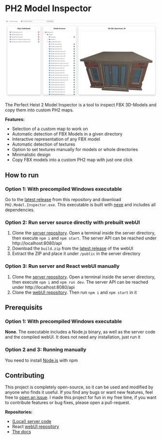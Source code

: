 <head><link rel="shortcut icon" type="image/x-icon" href="https://raw.githubusercontent.com/SoulKa/ph2-model-inspector-client/main/favicon/favicon.ico"></head>

# PH2 Model Inspector

<img src="https://github.com/SoulKa/ph2-model-inspector-docs/blob/main/screenshots/model-browser.png?raw=true" width="800">

The Perfect Heist 2 Model Inspector is a tool to inspect FBX 3D-Models and copy them into custom PH2 maps.

**Features:**
- Selection of a custom map to work on
- Automatic detection of FBX Models in a given directory
- Interactive representation of any FBX model
- Automatic detection of textures
- Option to set textures manually for models or whole directories
- Minimalistic design
- Copy FBX models into a custom PH2 map with just one click

## How to run

### Option 1: With precompiled Windows executable

Go to the [latest release](https://github.com/SoulKa/ph2-model-inspector-server/releases/latest) from this repository and download `PH2.Model.Inspector.exe`. This executable is built with [nexe](https://github.com/nexe/nexe) and includes all dependencies.

### Option 2: Run server source directly with prebuilt webUI

1. Clone the [server repository](https://github.com/SoulKa/ph2-model-inspector-server). Open a terminal inside the server directory, then execute `npm i` and `npm start`. The server API can be reached under http://localhost:8080/api
2. Download the `build.zip` from the [latest release](https://github.com/SoulKa/ph2-model-inspector-client/releases/latest) of the webUI
3. Extract the ZIP and place it under `/public` in the server directory

### Option 3: Run server and React webUI manually

1. Clone the [server repository](https://github.com/SoulKa/ph2-model-inspector-server). Open a terminal inside the server directory, then execute `npm i` and `npm run dev`. The server API can be reached under http://localhost:8080/api
2. Clone the [webUI repository](https://github.com/SoulKa/ph2-model-inspector-client). Then run `npm i` and `npm start` in it

## Prerequisits

### Option 1: With precompiled Windows executable
**None**. The executable includes a Node.js binary, as well as the server code and the compiled webUI. It does not need any installation, just run it

### Option 2 and 3: Running manually
You need to install [Node.js](https://nodejs.org/) with npm

## Contributing

This project is completely open-source, so it can be used and modified by anyone who finds it useful. If you find any bugs or want new features, feel free to [open an issue](https://github.com/SoulKa/ph2-model-inspector-server/issues/new). I made this project for fun in my free time, if you want to contribute features or bug fixes, please open a pull-request.

**Repositories:**
- [(Local) server code](https://github.com/SoulKa/ph2-model-inspector-server)
- React [webUI repository](https://github.com/SoulKa/ph2-model-inspector-client)
- [The docs](https://github.com/SoulKa/ph2-model-inspector-docs)